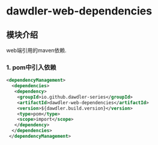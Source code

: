 # dawdler-web-dependencies

## 模块介绍

web端引用的maven依赖.

### 1. pom中引入依赖

```xml
<dependencyManagement>
  <dependencies>
   <dependency>
    <groupId>io.github.dawdler-series</groupId>
    <artifactId>dawdler-web-dependencies</artifactId>
    <version>${dawdler.build.version}</version>
    <type>pom</type>
    <scope>import</scope>
   </dependency>
  </dependencies>
 </dependencyManagement>
```
